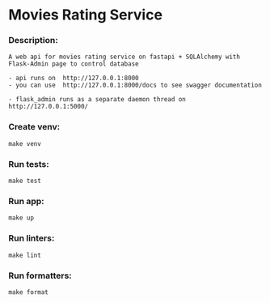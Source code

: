 # Movies Rating Service

### Description:
    A web api for movies rating service on fastapi + SQLAlchemy with Flask-Admin page to control database

    - api runs on  http://127.0.0.1:8000
    - you can use  http://127.0.0.1:8000/docs to see swagger documentation

    - flask_admin runs as a separate daemon thread on  http://127.0.0.1:5000/ 


### Create venv:
    make venv

### Run tests:
    make test

### Run app:
    make up
    
### Run linters:
    make lint
    
### Run formatters:
    make format
    
    
